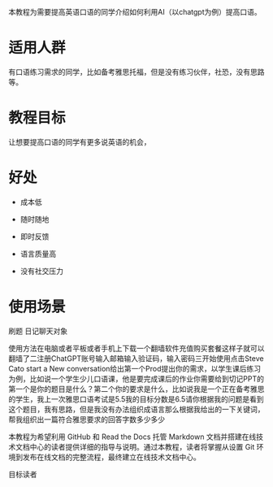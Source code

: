 本教程为需要提高英语口语的同学介绍如何利用AI（以chatgpt为例）提高口语。

# 适用人群

有口语练习需求的同学，比如备考雅思托福，但是没有练习伙伴，社恐，没有思路等。

# 教程目标

让想要提高口语的同学有更多说英语的机会，

# 好处

- 成本低

- 随时随地

- 即时反馈

- 语言质量高

- 没有社交压力

# 使用场景

刷题
日记聊天对象

使用方法在电脑或者平板或者手机上下载一个翻墙软件充值购买套餐这样子就可以翻墙了二注册ChatGPT账号输入邮箱输入验证码，输入密码三开始使用点击Steve Cato start a New conversation给出第一个Prod提出你的需求，以学生课后练习为例，比如说一个学生少儿口语课，他是要完成课后的作业你需要给到切记PPT的第一个是你的题目是什么？第二个你的要求是什么，比如说我是一个正在备考雅思的学生，我上一次雅思口语考试是5.5我的目标分数是6.5请你根据我的问题是看到这个题目，我有思路，但是我没有办法组织成语言那么根据我给出的一下关键词，帮我组织出一篇符合雅思要求的回答字数多少多少


本教程为希望利用 GitHub 和 Read the Docs 托管 Markdown 文档并搭建在线技术文档中心的读者提供详细的指导与说明。通过本教程，读者将掌握从设置 Git 环境到发布在线文档的完整流程，最终建立在线技术文档中心。

目标读者
